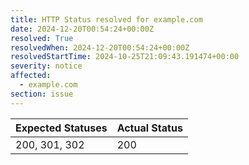 ```yaml
---
title: HTTP Status resolved for example.com
date: 2024-12-20T00:54:24+00:00Z
resolved: True
resolvedWhen: 2024-12-20T00:54:24+00:00Z
resolvedStartTime: 2024-10-25T21:09:43.191474+00:00
severity: notice
affected:
  - example.com
section: issue
---
```


| Expected Statuses | Actual Status  |
|-------------------|----------------|
| 200, 301, 302 | 200 |
